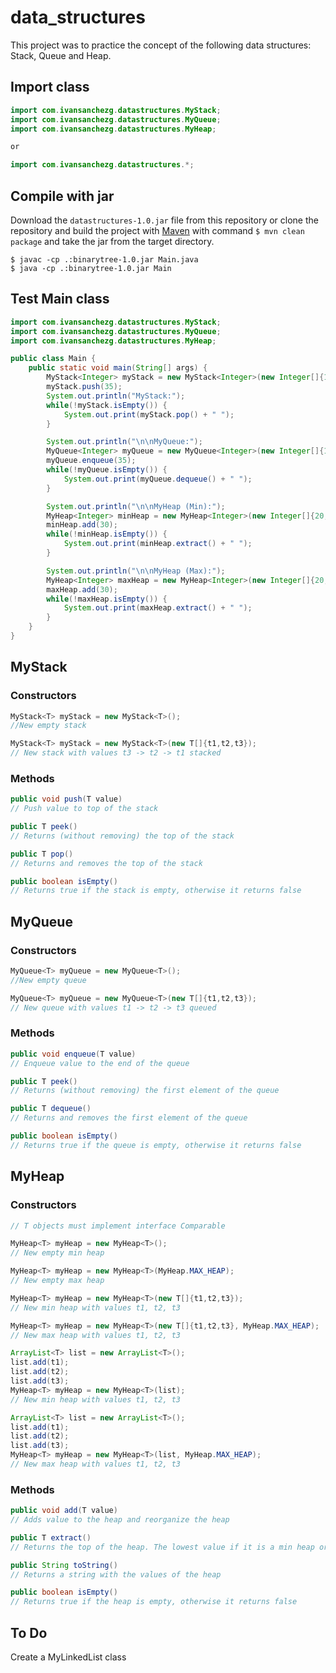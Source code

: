 # data_structures

This project was to practice the concept of the following data structures: Stack, Queue and Heap.

## Import class

```java
import com.ivansanchezg.datastructures.MyStack;
import com.ivansanchezg.datastructures.MyQueue;
import com.ivansanchezg.datastructures.MyHeap;

or

import com.ivansanchezg.datastructures.*;
```

## Compile with jar
Download the `datastructures-1.0.jar` file from this repository or clone the repository and build the project with [Maven](https://maven.apache.org/install.html) with command `$ mvn clean package` and take the jar from the target directory.

```
$ javac -cp .:binarytree-1.0.jar Main.java
$ java -cp .:binarytree-1.0.jar Main
```


## Test Main class
```java
import com.ivansanchezg.datastructures.MyStack;
import com.ivansanchezg.datastructures.MyQueue;
import com.ivansanchezg.datastructures.MyHeap;

public class Main {
    public static void main(String[] args) {
        MyStack<Integer> myStack = new MyStack<Integer>(new Integer[]{10,15,20,25,30});
        myStack.push(35);
        System.out.println("MyStack:");
        while(!myStack.isEmpty()) {
            System.out.print(myStack.pop() + " ");
        }

        System.out.println("\n\nMyQueue:");
        MyQueue<Integer> myQueue = new MyQueue<Integer>(new Integer[]{10,15,20,25,30});
        myQueue.enqueue(35);
        while(!myQueue.isEmpty()) {
            System.out.print(myQueue.dequeue() + " ");
        }

        System.out.println("\n\nMyHeap (Min):");
        MyHeap<Integer> minHeap = new MyHeap<Integer>(new Integer[]{20,10,25,15,35});
        minHeap.add(30);
        while(!minHeap.isEmpty()) {
            System.out.print(minHeap.extract() + " ");
        }

        System.out.println("\n\nMyHeap (Max):");
        MyHeap<Integer> maxHeap = new MyHeap<Integer>(new Integer[]{20,10,25,15,35}, MyHeap.MAX_HEAP);
        maxHeap.add(30);
        while(!maxHeap.isEmpty()) {
            System.out.print(maxHeap.extract() + " ");
        }
    }
}
```

## MyStack
### Constructors
```java
MyStack<T> myStack = new MyStack<T>();
//New empty stack

MyStack<T> myStack = new MyStack<T>(new T[]{t1,t2,t3});
// New stack with values t3 -> t2 -> t1 stacked
```

### Methods
```java
public void push(T value)
// Push value to top of the stack

public T peek()
// Returns (without removing) the top of the stack

public T pop()
// Returns and removes the top of the stack

public boolean isEmpty()
// Returns true if the stack is empty, otherwise it returns false
```

## MyQueue
### Constructors
```java
MyQueue<T> myQueue = new MyQueue<T>();
//New empty queue

MyQueue<T> myQueue = new MyQueue<T>(new T[]{t1,t2,t3});
// New queue with values t1 -> t2 -> t3 queued
```

### Methods
```java
public void enqueue(T value)
// Enqueue value to the end of the queue

public T peek()
// Returns (without removing) the first element of the queue

public T dequeue()
// Returns and removes the first element of the queue

public boolean isEmpty()
// Returns true if the queue is empty, otherwise it returns false
```

## MyHeap
### Constructors
```java
// T objects must implement interface Comparable

MyHeap<T> myHeap = new MyHeap<T>(); 
// New empty min heap

MyHeap<T> myHeap = new MyHeap<T>(MyHeap.MAX_HEAP); 
// New empty max heap

MyHeap<T> myHeap = new MyHeap<T>(new T[]{t1,t2,t3});
// New min heap with values t1, t2, t3

MyHeap<T> myHeap = new MyHeap<T>(new T[]{t1,t2,t3}, MyHeap.MAX_HEAP);
// New max heap with values t1, t2, t3

ArrayList<T> list = new ArrayList<T>();
list.add(t1);
list.add(t2);
list.add(t3);
MyHeap<T> myHeap = new MyHeap<T>(list);
// New min heap with values t1, t2, t3

ArrayList<T> list = new ArrayList<T>();
list.add(t1);
list.add(t2);
list.add(t3);
MyHeap<T> myHeap = new MyHeap<T>(list, MyHeap.MAX_HEAP);
// New max heap with values t1, t2, t3
```

### Methods
```java
public void add(T value)
// Adds value to the heap and reorganize the heap

public T extract()
// Returns the top of the heap. The lowest value if it is a min heap or the greatest value if it is a max heap

public String toString()
// Returns a string with the values of the heap

public boolean isEmpty()
// Returns true if the heap is empty, otherwise it returns false
```

## To Do
Create a MyLinkedList class